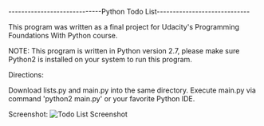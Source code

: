 -----------------------------Python Todo List-----------------------------

This program was written as a final project for Udacity's Programming Foundations With Python course.

NOTE: This program is written in Python version 2.7, please make sure Python2 is installed on your system to run this program.

Directions:

Download lists.py and main.py into the same directory.
Execute main.py via command 'python2 main.py' or your favorite Python IDE.

Screenshot:
![Todo List Screenshot](https://lh3.googleusercontent.com/RoNEveiiCiCJFCdTfDIgrMoWU7Pp3xb5ll9xLxVOgfeda_ClJILwGFjc3guKHl03RRoisst_aqQ=w1478-h695)
